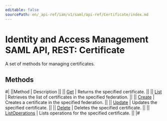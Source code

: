 ```yaml
---
editable: false
sourcePath: en/_api-ref/iam/v1/saml/api-ref/Certificate/index.md
---
```


# Identity and Access Management SAML API, REST: Certificate

A set of methods for managing certificates.

## Methods

#|
||Method | Description ||
|| [Get](get.md) | Returns the specified certificate. ||
|| [List](list.md) | Retrieves the list of certificates in the specified federation. ||
|| [Create](create.md) | Creates a certificate in the specified federation. ||
|| [Update](update.md) | Updates the specified certificate. ||
|| [Delete](delete.md) | Deletes the specified certificate. ||
|| [ListOperations](listOperations.md) | Lists operations for the specified certificate. ||
|#